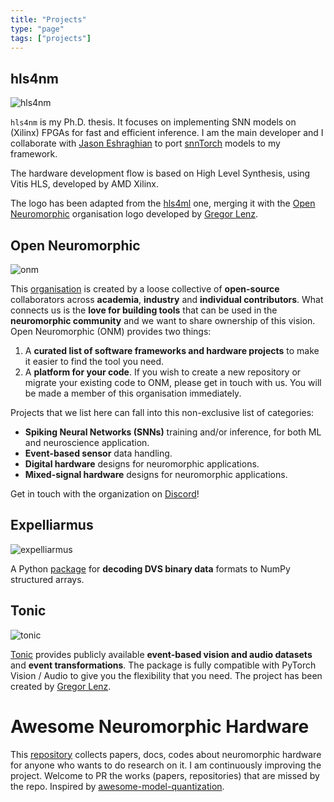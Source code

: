 ```yaml
---
title: "Projects"
type: "page"
tags: ["projects"]
---
```


## hls4nm

![hls4nm](/images/about/hls4nm-logo.png)

`hls4nm` is my Ph.D. thesis. It focuses on implementing SNN models on (Xilinx) FPGAs for fast and efficient inference. I am the main developer and I collaborate with [Jason Eshraghian](https://jasoneshraghian.com) to port [snnTorch](https://github.com/jeshraghian/snntorch/) models to my framework. 

The hardware development flow is based on High Level Synthesis, using Vitis HLS, developed by AMD Xilinx. 

The logo has been adapted from the [hls4ml](https://github.com/fastmachinelearning/hls4ml) one, merging it with the [Open Neuromorphic](https://open-neuromorphic.org) organisation logo developed by [Gregor Lenz](https://lenzgregor.com).

## Open Neuromorphic

![onm](/images/about/onm.png)

This [organisation](https://github.com/open-neuromorphic) is created by a loose collective of **open-source** collaborators across **academia**, **industry** and **individual contributors**. What connects us is the **love for building tools** that can be used in the **neuromorphic community** and we want to share ownership of this vision. Open Neuromorphic (ONM) provides two things:

1. A **curated list of software frameworks and hardware projects** to make it easier to find the tool you need.
2. A **platform for your code**. If you wish to create a new repository or migrate your existing code to ONM, please get in touch with us. You will be made a member of this organisation immediately.

Projects that we list here can fall into this non-exclusive list of categories:

* **Spiking Neural Networks (SNNs)** training and/or inference, for both ML and neuroscience application.
* **Event-based sensor** data handling.
* **Digital hardware** designs for neuromorphic applications.
* **Mixed-signal hardware** designs for neuromorphic applications.

Get in touch with the organization on [Discord](https://discord.gg/JParSCNe5k)!

## Expelliarmus 

![expelliarmus](/images/about/expelliarmus.png)

A Python [package](https://expelliarmus.readthedocs.io) for **decoding DVS binary data** formats to NumPy structured arrays.

## Tonic

![tonic](/images/about/tonic.png)

[Tonic](https://tonic.readthedocs.io) provides publicly available **event-based vision and audio datasets** and **event transformations**. The package is fully compatible with PyTorch Vision / Audio to give you the flexibility that you need. The project has been created by [Gregor Lenz](https://lenzgregor.com).

# Awesome Neuromorphic Hardware 

This [repository](https://github.com/fabrizio-ottati/awesome-neuromorphic-hw) collects papers, docs, codes about neuromorphic hardware for anyone who wants to do research on it. I am continuously improving the project. Welcome to PR the works (papers, repositories) that are missed by the repo. Inspired by [awesome-model-quantization](https://github.com/htqin/awesome-model-quantization).
